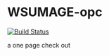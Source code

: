 WSUMAGE-opc
===========
[![Build Status](https://travis-ci.org/washingtonstateuniversity/mage-taxtra.svg?branch=1.9.x)](https://travis-ci.org/washingtonstateuniversity/mage-taxtra)

a one page check out
